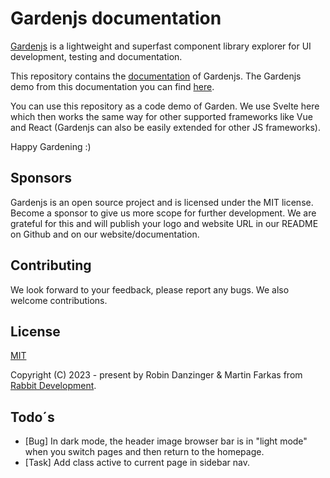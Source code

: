 # Gardenjs documentation

[Gardenjs](https://github.com/rabbitdevelopment/garden) is a lightweight and superfast component library explorer for UI development, testing and documentation.

This repository contains the [documentation](https://github.com/rabbitdevelopment/garden) of Gardenjs. The Gardenjs demo from this documentation you can find [here](https://gardendemo.rabbitdevelopment.com/).

You can use this repository as a code demo of Garden. We use Svelte here which then works the same way for other supported frameworks like Vue and React (Gardenjs can also be easily extended for other JS frameworks).

Happy Gardening :)

## Sponsors

Gardenjs is an open source project and is licensed under the MIT license. Become a sponsor to give us more scope for further development. We are grateful for this and will publish your logo and website URL in our README on Github and on our website/documentation.

## Contributing

We look forward to your feedback, please report any bugs. We also welcome contributions.

## License

[MIT](https://opensource.org/license/mit/)

Copyright (C) 2023 - present by Robin Danzinger & Martin Farkas from [Rabbit Development](https://www.rabbitdevelopment.de).

## Todo´s

- [Bug] In dark mode, the header image browser bar is in "light mode" when you switch pages and then return to the homepage.
- [Task] Add class active to current page in sidebar nav.
